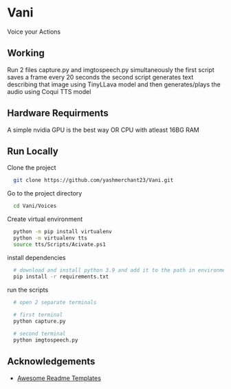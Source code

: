 # Vani
Voice your Actions

## Working 
Run 2 files capture.py and imgtospeech.py simultaneously
the first script saves a frame every 20 seconds 
the second script generates text describing that image using TinyLLava model and then generates/plays the audio using Coqui TTS model 

## Hardware Requirments
A simple nvidia GPU is the best way OR CPU with atleast 16BG RAM

## Run Locally

Clone the project

```bash
  git clone https://github.com/yashmerchant23/Vani.git
```

Go to the project directory

```bash
  cd Vani/Voices
```

Create virtual environment

```bash
  python -m pip install virtualenv
  python -m virtualenv tts
  source tts/Scripts/Acivate.ps1
```

install dependencies 


```bash
  # download and install python 3.9 and add it to the path in environment variables
  pip install -r requirements.txt
```

run the scripts

```bash
  # open 2 separate terminals 
  
  # first terminal
  python capture.py

  # second terminal 
  python imgtospeech.py
```

## Acknowledgements

 - [Awesome Readme Templates](https://www.youtube.com/watch?v=wOEz5xRLaRA)

